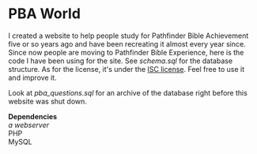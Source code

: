 PBA World
========

I created a website to help people study for Pathfinder Bible Achievement
five or so years ago and have been recreating it almost every year since.
Since now people are moving to Pathfinder Bible Experience, here is the
code I have been using for the site. See *schema.sql* for the database
structure. As for the license, it's under the
[ISC license](http://floft.net/uploads/isc-license.txt). Feel free to use
it and improve it.

Look at *pba_questions.sql* for an archive of the database right before this
website was shut down.

**Dependencies**  
*a webserver*  
PHP  
MySQL  
